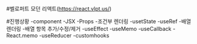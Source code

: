 #벨로퍼트 모던 리액트(https://react.vlpt.us/)

#진행상황
-component
-JSX
-Props -조건부 렌더링
-usetState
-useRef -배열 렌더링 -배열 항목 추가/수정/제거
-useEffect
-useMemo
-useCallback
-React.memo
-useReducer
-customhooks
